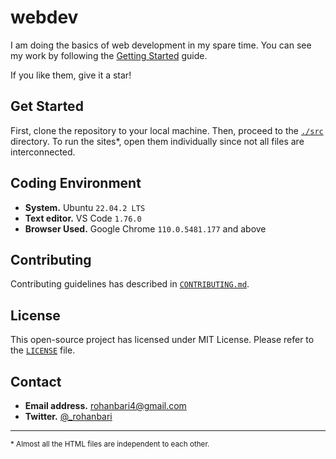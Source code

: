# webdev

I am doing the basics of web development in my spare time. You can see my work
by following the [Getting Started](#get-started) guide.

If you like them, give it a star!

## Get Started

First, clone the repository to your local machine. Then, proceed to the
[`./src`](./src) directory. To run the sites*, open them individually
since not all files are interconnected.

## Coding Environment

-   **System.** Ubuntu `22.04.2 LTS`
-   **Text editor.** VS Code `1.76.0`
-   **Browser Used.** Google Chrome `110.0.5481.177` and above

## Contributing

Contributing guidelines has described in [`CONTRIBUTING.md`](./CONTRIBUTING.md).

## License

This open-source project has licensed under MIT License.
Please refer to the [`LICENSE`](./LICENSE) file.

## Contact

-   **Email address.** rohanbari4@gmail.com
-   **Twitter.** [@\_rohanbari](https://twitter.com/_rohanbari)

---
<sup>* Almost all the HTML files are independent to each other.</sup>
